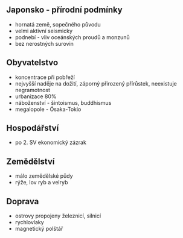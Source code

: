 ## Japonsko - přírodní podmínky
- hornatá země, sopečného původu
- velmi aktivní seismicky
- podnebí - vliv oceánských proudů a monzunů
- bez nerostných surovin
## Obyvatelstvo
- koncentrace při pobřeží
- nejvyšší naděje na dožití, záporný přirozený přírůstek, neexistuje negramotnost
- urbanizace 80%
- náboženství - šintoismus, buddhismus
- megalopole - Ósaka-Tokio
## Hospodářství
- po 2. SV ekonomický zázrak
## Zemědělství
- málo zemědělské půdy
- rýže, lov ryb a velryb
## Doprava
- ostrovy propojeny železnicí, silnicí
- rychlovlaky
- magnetický polštář
